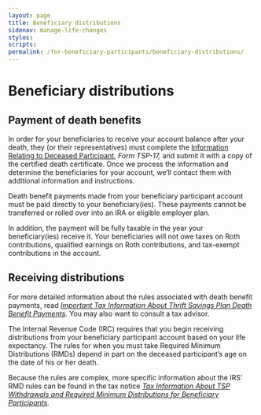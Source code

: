 ```yaml
---
layout: page
title: Beneficiary distributions
sidenav: manage-life-changes
styles:
scripts:
permalink: /for-beneficiary-participants/beneficiary-distributions/
---
```


# Beneficiary distributions

## Payment of death benefits

In order for your beneficiaries to receive your account balance after your death, they (or their representatives) must complete the [Information Relating to Deceased Participant](https://www.tsp.gov/PDF/formspubs/tsp-17.pdf), *Form TSP-17,* and submit it with a copy of the certified death certificate. Once we process the information and determine the beneficiaries for your account, we’ll contact them with additional information and instructions.

Death benefit payments made from your beneficiary participant account must be paid directly to your beneficiary(ies). These payments cannot be transferred or rolled over into an IRA or eligible employer plan. 

In addition, the payment will be fully taxable in the year your beneficiary(ies) receive it. Your beneficiaries will not owe taxes on Roth contributions, qualified earnings on Roth contributions, and tax-exempt contributions in the account.


## Receiving distributions

For more detailed information about the rules associated with death benefit payments, read *[Important Tax Information About Thrift Savings Plan Death Benefit Payments](https://www.tsp.gov/PDF/formspubs/tsp-583.pdf).* You may also want to consult a tax advisor.


The Internal Revenue Code (IRC) requires that you begin receiving distributions from your beneficiary participant account based on your life expectancy. The rules for when you must take Required Minimum Distributions (RMDs) depend in part on the deceased participant’s age on the date of his or her death.

Because the rules are complex, more specific information about the IRS' RMD rules can be found in the tax notice *[Tax Information About TSP Withdrawals and Required Minimum Distributions for Beneficiary Participants](https://www.tsp.gov/PDF/formspubs/tsp-776.pdf).*
